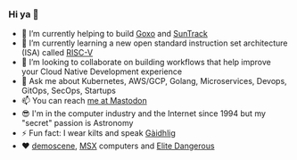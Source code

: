 ### Hi ya 👋

- 🔭 I’m currently helping to build [Goxo](https://www.goxo.es) and [SunTrack](https://www.suntrack.services)
- 🌱 I’m currently learning a new open standard instruction set architecture (ISA) called [RISC-V](https://riscv.org)
- 👯 I’m looking to collaborate on building workflows that help improve your Cloud Native Development experience
- 💬 Ask me about Kubernetes, AWS/GCP, Golang, Microservices, Devops, GitOps, SecOps, Startups
- 📫 You can reach [me at Mastodon](https://mastodon.social/@ibannieto)
- 😎 I'm in the computer industry and the Internet since 1994 but my "secret" passion is Astronomy
- ⚡ Fun fact: I wear kilts and speak [Gàidhlig](https://en.wikipedia.org/wiki/Scottish_Gaelic)
- ❤️ [demoscene](https://www.pouet.net), [MSX](https://www.msx.org) computers and [Elite Dangerous](https://inara.cz/cmdr/130103/)
